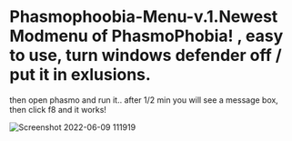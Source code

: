 # Phasmophoobia-Menu-v.1.Newest Modmenu of PhasmoPhobia! , easy to use, turn windows defender off / put it in exlusions.
then open phasmo and run it.. after 1/2 min you will see a message box, then
click f8 and it works!

![Screenshot 2022-06-09 111919](https://user-images.githubusercontent.com/107152882/172829575-dbeeac28-0113-4c49-bd5d-b5754d7ca47a.png)


